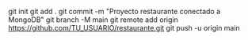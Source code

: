 git init
git add .
git commit -m "Proyecto restaurante conectado a MongoDB"
git branch -M main
git remote add origin https://github.com/TU_USUARIO/restaurante.git
git push -u origin main
